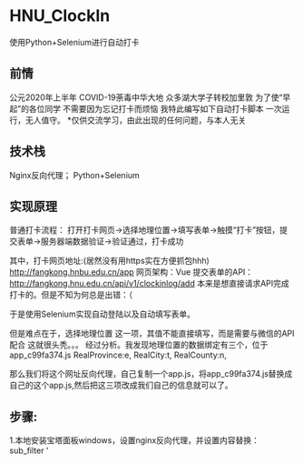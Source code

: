 # HNU_ClockIn
使用Python+Selenium进行自动打卡




## 前情
公元2020年上半年
COVID-19荼毒中华大地
众多湖大学子转校加里敦
为了使“早起”的各位同学
不需要因为忘记打卡而烦恼
我特此编写如下自动打卡脚本
一次运行，无人值守。
*仅供交流学习，由此出现的任何问题，与本人无关

## 技术栈
Nginx反向代理；
Python+Selenium

## 实现原理

普通打卡流程：
打开打卡网页->选择地理位置->填写表单->触摸“打卡”按钮，提交表单->服务器端数据验证->验证通过，打卡成功

其中，打卡网页地址:(居然没有用https实在方便抓包hhh)
http://fangkong.hnbu.edu.cn/app
网页架构：Vue
提交表单的API：
http://fangkong.hnu.edu.cn/api/v1/clockinlog/add
本来是想直接请求API完成打卡的。但是不知为何总是出错：（

于是使用Selenium实现自动登陆以及自动填写表单。

但是难点在于，选择地理位置 这一项，其值不能直接填写，而是需要与微信的API配合
这就很头秃。。。
经过分析。我发现地理位置的数据绑定有三个，位于app_c99fa374.js
	RealProvince:e,
	RealCity:t,
	RealCounty:n,

那么我们将这个网址反向代理，自己复制一个app.js，将app_c99fa374.js替换成自己的这个app.js,然后把这三项改成我们自己的信息就可以了。


## 步骤:
1.本地安装宝塔面板windows，设置nginx反向代理，并设置内容替换：
sub_filter '<script src=static/js/app.c99fa379.js>' '<script src="127.0.0.1/js/app.js">';
    
2.把app.c99fa379.js Copy到本地网站默认目录/js/app.js，用文本编辑器打开，修改上述三项信息，比如
	RealProvince:"湖南省",
	RealCity:"长沙市",
	RealCounty:"岳麓区",

3.安装python运行环境，下载Chrome浏览器或国产双核浏览器以及相应版本的Chromedriver

4.按照源代码提示进行修改运行即可。















